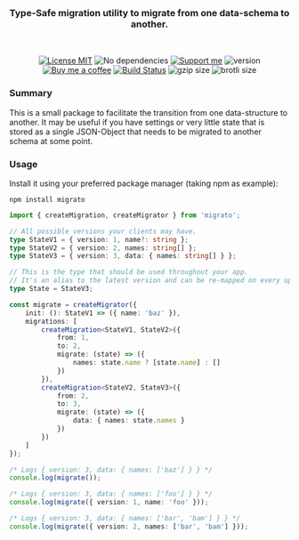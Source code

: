 <br/>

<h3 align="center">
    Type-Safe migration utility to migrate from one data-schema to another.
</h3>

<br/>

<p align="center">
    <a href="https://choosealicense.com/licenses/mit/"><img
        alt="License MIT"
        src="https://img.shields.io/badge/license-MIT-ae15cc.svg"></a>
    <img alt="No dependencies"
        src="https://img.shields.io/badge/dependencies-none-8115cc.svg">
    <a href="https://github.com/sponsors/Simonwep"><img
        alt="Support me"
        src="https://img.shields.io/badge/github-support-6a15cc.svg"></a>
    <img alt="version" src="https://img.shields.io/npm/v/migrato?color=%233d24c9&label=version">
    <a href="https://www.buymeacoffee.com/aVc3krbXQ"><img
        alt="Buy me a coffee"
        src="https://img.shields.io/badge/%F0%9F%8D%BA-buy%20me%20a%20beer-%23FFDD00"></a>
    <a href="https://github.com/Simonwep/migrato/actions?query=workflow%3ACI"><img
        alt="Build Status"
        src="https://github.com/Simonwep/migrato/actions/workflows/main.yml/badge.svg"></a>
    <img alt="gzip size" src="https://img.badgesize.io/https://cdn.jsdelivr.net/npm/migrato?compression=gzip">
    <img alt="brotli size" src="https://img.badgesize.io/https://cdn.jsdelivr.net/npm/migrato?compression=brotli">
</p>

### Summary

This is a small package to facilitate the transition from one data-structure to another.
It may be useful if you have settings or very little state that is stored as a single JSON-Object that needs to be migrated to another schema at some point.

### Usage

Install it using your preferred package manager (taking npm as example):

```shell
npm install migrato
```

```ts
import { createMigration, createMigrator } from 'migrato';

// All possible versions your clients may have.
type StateV1 = { version: 1, name?: string };
type StateV2 = { version: 2, names: string[] };
type StateV3 = { version: 3, data: { names: string[] } };

// This is the type that should be used throughout your app.
// It's an alias to the latest version and can be re-mapped on every update.
type State = StateV3;

const migrate = createMigrator({
    init: (): StateV1 => ({ name: 'baz' }),
    migrations: [
        createMigration<StateV1, StateV2>({
            from: 1,
            to: 2,
            migrate: (state) => ({
                names: state.name ? [state.name] : []
            })
        }),
        createMigration<StateV2, StateV3>({
            from: 2,
            to: 3,
            migrate: (state) => ({
                data: { names: state.names }
            })
        })
    ]
});

/* Logs { version: 3, data: { names: ['baz'] } } */
console.log(migrate());

/* Logs { version: 3, data: { names: ['foo'] } } */
console.log(migrate({ version: 1, name: 'foo' }));

/* Logs { version: 3, data: { names: ['bar', 'bam'] } } */
console.log(migrate({ version: 2, names: ['bar', 'bam'] }));
```
